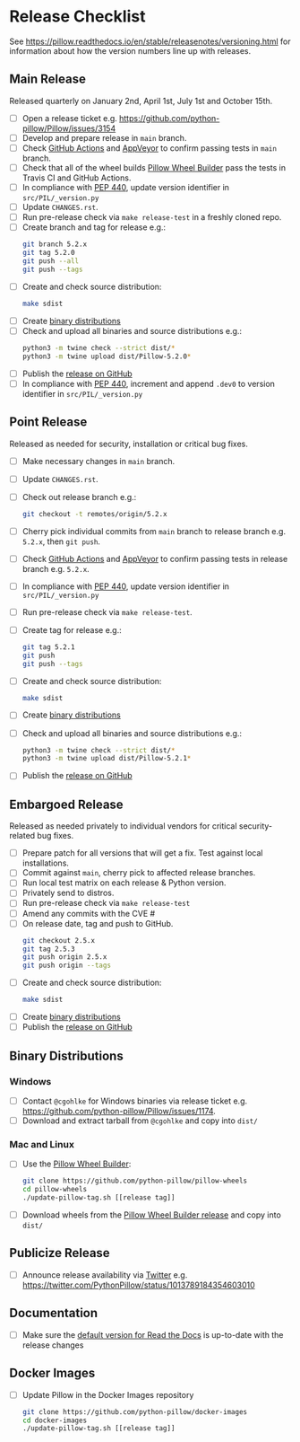 # Release Checklist

See https://pillow.readthedocs.io/en/stable/releasenotes/versioning.html for
information about how the version numbers line up with releases.

## Main Release

Released quarterly on January 2nd, April 1st, July 1st and October 15th.

* [ ] Open a release ticket e.g. https://github.com/python-pillow/Pillow/issues/3154
* [ ] Develop and prepare release in `main` branch.
* [ ] Check [GitHub Actions](https://github.com/python-pillow/Pillow/actions) and [AppVeyor](https://ci.appveyor.com/project/python-pillow/Pillow) to confirm passing tests in `main` branch.
* [ ] Check that all of the wheel builds [Pillow Wheel Builder](https://github.com/python-pillow/pillow-wheels) pass the tests in Travis CI and GitHub Actions.
* [ ] In compliance with [PEP 440](https://www.python.org/dev/peps/pep-0440/), update version identifier in `src/PIL/_version.py`
* [ ] Update `CHANGES.rst`.
* [ ] Run pre-release check via `make release-test` in a freshly cloned repo.
* [ ] Create branch and tag for release e.g.:
  ```bash
  git branch 5.2.x
  git tag 5.2.0
  git push --all
  git push --tags
  ```
* [ ] Create and check source distribution:
  ```bash
  make sdist
  ```
* [ ] Create [binary distributions](https://github.com/python-pillow/Pillow/blob/main/RELEASING.md#binary-distributions)
* [ ] Check and upload all binaries and source distributions e.g.:
  ```bash
  python3 -m twine check --strict dist/*
  python3 -m twine upload dist/Pillow-5.2.0*
  ```
* [ ] Publish the [release on GitHub](https://github.com/python-pillow/Pillow/releases)
* [ ] In compliance with [PEP 440](https://www.python.org/dev/peps/pep-0440/), increment and append `.dev0` to version identifier in `src/PIL/_version.py`

## Point Release

Released as needed for security, installation or critical bug fixes.

* [ ] Make necessary changes in `main` branch.
* [ ] Update `CHANGES.rst`.
* [ ] Check out release branch e.g.:
  ```bash
  git checkout -t remotes/origin/5.2.x
  ```
* [ ] Cherry pick individual commits from `main` branch to release branch e.g. `5.2.x`, then `git push`.



* [ ] Check [GitHub Actions](https://github.com/python-pillow/Pillow/actions) and [AppVeyor](https://ci.appveyor.com/project/python-pillow/Pillow) to confirm passing tests in release branch e.g. `5.2.x`.
* [ ] In compliance with [PEP 440](https://www.python.org/dev/peps/pep-0440/), update version identifier in `src/PIL/_version.py`
* [ ] Run pre-release check via `make release-test`.
* [ ] Create tag for release e.g.:
  ```bash
  git tag 5.2.1
  git push
  git push --tags
  ```
* [ ] Create and check source distribution:
  ```bash
  make sdist
  ```
* [ ] Create [binary distributions](https://github.com/python-pillow/Pillow/blob/main/RELEASING.md#binary-distributions)
* [ ] Check and upload all binaries and source distributions e.g.:
  ```bash
  python3 -m twine check --strict dist/*
  python3 -m twine upload dist/Pillow-5.2.1*
  ```
* [ ] Publish the [release on GitHub](https://github.com/python-pillow/Pillow/releases)

## Embargoed Release

Released as needed privately to individual vendors for critical security-related bug fixes.

* [ ] Prepare patch for all versions that will get a fix. Test against local installations.
* [ ] Commit against `main`, cherry pick to affected release branches.
* [ ] Run local test matrix on each release & Python version.
* [ ] Privately send to distros.
* [ ] Run pre-release check via `make release-test`
* [ ] Amend any commits with the CVE #
* [ ] On release date, tag and push to GitHub.
  ```bash
  git checkout 2.5.x
  git tag 2.5.3
  git push origin 2.5.x
  git push origin --tags
  ```
* [ ] Create and check source distribution:
  ```bash
  make sdist
  ```
* [ ] Create [binary distributions](https://github.com/python-pillow/Pillow/blob/main/RELEASING.md#binary-distributions)
* [ ] Publish the [release on GitHub](https://github.com/python-pillow/Pillow/releases)

## Binary Distributions

### Windows
* [ ] Contact `@cgohlke` for Windows binaries via release ticket e.g. https://github.com/python-pillow/Pillow/issues/1174.
* [ ] Download and extract tarball from `@cgohlke` and copy into `dist/`

### Mac and Linux
* [ ] Use the [Pillow Wheel Builder](https://github.com/python-pillow/pillow-wheels):
  ```bash
  git clone https://github.com/python-pillow/pillow-wheels
  cd pillow-wheels
  ./update-pillow-tag.sh [[release tag]]
  ```
* [ ] Download wheels from the [Pillow Wheel Builder release](https://github.com/python-pillow/pillow-wheels/releases)
  and copy into `dist/`

## Publicize Release

* [ ] Announce release availability via [Twitter](https://twitter.com/pythonpillow) e.g. https://twitter.com/PythonPillow/status/1013789184354603010

## Documentation

* [ ] Make sure the [default version for Read the Docs](https://pillow.readthedocs.io/en/stable/) is up-to-date with the release changes

## Docker Images

* [ ] Update Pillow in the Docker Images repository
  ```bash
  git clone https://github.com/python-pillow/docker-images
  cd docker-images
  ./update-pillow-tag.sh [[release tag]]
  ```
